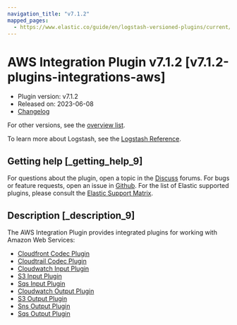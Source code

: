 ```yaml
---
navigation_title: "v7.1.2"
mapped_pages:
  - https://www.elastic.co/guide/en/logstash-versioned-plugins/current/v7.1.2-plugins-integrations-aws.html
---
```


# AWS Integration Plugin v7.1.2 [v7.1.2-plugins-integrations-aws]

* Plugin version: v7.1.2
* Released on: 2023-06-08
* [Changelog](https://github.com/logstash-plugins/logstash-integration-aws/blob/v7.1.2/CHANGELOG.md)

For other versions, see the [overview list](integration-aws-index.md).

To learn more about Logstash, see the [Logstash Reference](https://www.elastic.co/guide/en/logstash/current/index.html).

## Getting help [_getting_help_9]

For questions about the plugin, open a topic in the [Discuss](http://discuss.elastic.co) forums. For bugs or feature requests, open an issue in [Github](https://github.com/logstash-plugins/logstash-integration-aws). For the list of Elastic supported plugins, please consult the [Elastic Support Matrix](https://www.elastic.co/support/matrix#matrix_logstash_plugins).

## Description [_description_9]

The AWS Integration Plugin provides integrated plugins for working with Amazon Web Services:

* [Cloudfront Codec Plugin](https://www.elastic.co/guide/en/logstash/current/plugins-codecs-cloudfront.html)
* [Cloudtrail Codec Plugin](https://www.elastic.co/guide/en/logstash/current/plugins-codecs-cloudtrail.html)
* [Cloudwatch Input Plugin](https://www.elastic.co/guide/en/logstash/current/plugins-inputs-cloudwatch.html)
* [S3 Input Plugin](https://www.elastic.co/guide/en/logstash/current/plugins-inputs-s3.html)
* [Sqs Input Plugin](https://www.elastic.co/guide/en/logstash/current/plugins-inputs-sqs.html)
* [Cloudwatch Output Plugin](https://www.elastic.co/guide/en/logstash/current/plugins-outputs-cloudwatch.html)
* [S3 Output Plugin](https://www.elastic.co/guide/en/logstash/current/plugins-outputs-s3.html)
* [Sns Output Plugin](https://www.elastic.co/guide/en/logstash/current/plugins-outputs-sns.html)
* [Sqs Output Plugin](https://www.elastic.co/guide/en/logstash/current/plugins-outputs-sqs.html)
